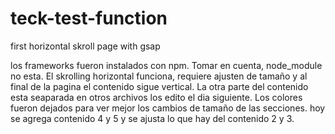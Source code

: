 # teck-test-function
first horizontal skroll page with gsap

los frameworks fueron instalados con npm.
Tomar en cuenta, node_module no esta.
El skrolling horizontal funciona, requiere ajusten de tamaño y al final de la pagina el contenido sigue vertical.
La otra parte del contenido esta seaparada en otros archivos los edito el dia siguiente.
Los colores fueron dejados para ver mejor los cambios de tamaño de las secciones.
hoy se agrega contenido 4 y 5 y se ajusta lo que hay del contenido 2 y 3.
